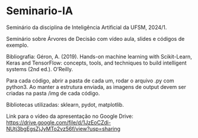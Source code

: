 # Seminario-IA
Seminário da disciplina de Inteligência Artificial da UFSM, 2024/1.

Seminário sobre Árvores de Decisão com vídeo aula, slides e códigos de exemplo.

Bibliografia: Géron, A. (2019). Hands-on machine learning with Scikit-Learn, Keras and TensorFlow: concepts, tools, and techniques to build intelligent systems (2nd ed.). O’Reilly.

Para cada código, abrir a pasta de cada um, rodar o arquivo .py com python3. Ao manter a estrutura enviada, as imagens de output devem ser criadas na pasta /img de cada código.

Bibliotecas utilizadas: sklearn, pydot, matplotlib.

Link para o vídeo da apresentação no Google Drive: https://drive.google.com/file/d/1JzEoCZdi-NUtj3bgEgsZjJyMTo2vz56f/view?usp=sharing

